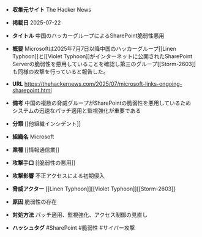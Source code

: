 - **収集元サイト**
The Hacker News

- **掲載日**
2025-07-22

- **タイトル**
中国のハッカーグループによるSharePoint脆弱性悪用

- **概要**
Microsoftは2025年7月7日以降中国のハッカーグループ[[Linen Typhoon]]と[[Violet Typhoon]]がインターネットに公開されたSharePoint Serverの脆弱性を悪用していることを確認し第三のグループ[[Storm-2603]]も同様の攻撃を行っていると報告した。

- **URL**
https://thehackernews.com/2025/07/microsoft-links-ongoing-sharepoint.html

- **備考**
中国の複数の脅威グループがSharePointの脆弱性を悪用しているためシステムの迅速なパッチ適用と監視強化が重要である

- **分類**
[[他組織インシデント]]

- **組織名**
Microsoft

- **業種**
[[情報通信業]]

- **攻撃手口**
[[脆弱性の悪用]]

- **攻撃影響**
不正アクセスによる初期侵入

- **脅威アクター**
[[Linen Typhoon]][[Violet Typhoon]][[Storm-2603]]

- **原因**
脆弱性の存在

- **対処方法**
パッチ適用、監視強化、アクセス制御の見直し

- **ハッシュタグ**
#SharePoint #脆弱性 #サイバー攻撃
